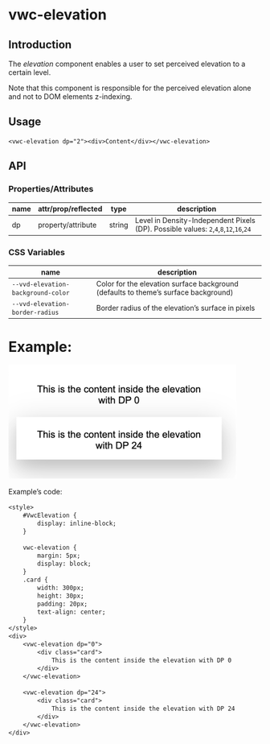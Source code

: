 # vwc-elevation

## Introduction

The _elevation_ component enables a user to set perceived elevation to a certain level.

Note that this component is responsible for the perceived elevation alone and not to DOM elements z-indexing.


## Usage


```
<vwc-elevation dp="2"><div>Content</div></vwc-elevation>
```



## API

### Properties/Attributes

|name|attr/prop/reflected|type|description|
|--- |--- |--- |--- |
|dp|property/attribute|string|Level in Density-Independent Pixels (DP). Possible values: `2`,`4`,`8`,`12`,`16`,`24`|

### CSS Variables

|name|description|
|--- |--- |
|`--vvd-elevation-background-color`|Color for the elevation surface background (defaults to theme’s surface background)|
|`--vvd-elevation-border-radius`|Border radius of the elevation’s surface in pixels|

# Example:

![image](assets/images/vwc-elevation.svg)

Example’s code:

```
<style>
	#VwcElevation {
		display: inline-block;
	}

	vwc-elevation {
		margin: 5px;
		display: block;
	}
	.card {
		width: 300px;
		height: 30px;
		padding: 20px;
		text-align: center;
	}
</style>
<div>
	<vwc-elevation dp="0">
		<div class="card">
			This is the content inside the elevation with DP 0
		</div>
	</vwc-elevation>

	<vwc-elevation dp="24">
		<div class="card">
			This is the content inside the elevation with DP 24
		</div>
	</vwc-elevation>
</div>
```


